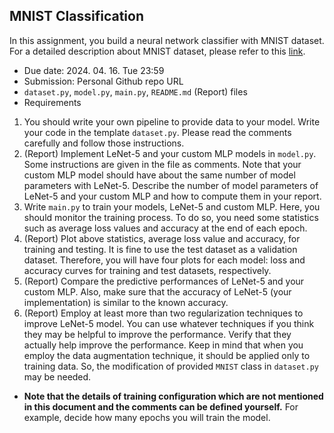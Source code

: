 ## MNIST Classification
In this assignment, you build a neural network classifier with MNIST dataset. For a detailed description about MNIST dataset, please refer to this [link](http://yann.lecun.com/exdb/mnist/).
* Due date: 2024. 04. 16. Tue 23:59
* Submission: Personal Github repo URL
* `dataset.py`, `model.py`, `main.py`, `README.md` (Report) files
* Requirements
1. You should write your own pipeline to provide data to your model. Write your code in the template `dataset.py`. Please read the comments carefully and follow those instructions.
2. (Report) Implement LeNet-5 and your custom MLP models in `model.py`. Some instructions are given in the file as comments. Note that your custom MLP model should have about the same number of model parameters with LeNet-5. Describe the number of model parameters of LeNet-5 and your custom MLP and how to compute them in your report.
3. Write `main.py` to train your models, LeNet-5 and custom MLP. Here, you should monitor the training process. To do so, you need some statistics such as average loss values and accuracy at the end of each epoch.
4. (Report) Plot above statistics, average loss value and accuracy, for training and testing. It is fine to use the test dataset as a validation dataset. Therefore, you will have four plots for each model: loss and accuracy curves for training and test datasets, respectively.
5. (Report) Compare the predictive performances of LeNet-5 and your custom MLP. Also, make sure that the accuracy of LeNet-5 (your implementation) is similar to the known accuracy.
6. (Report) Employ at least more than two regularization techniques to improve LeNet-5 model. You can use whatever techniques if you think they may be helpful to improve the performance. Verify that they actually help improve the performance. Keep in mind that when you employ the data augmentation technique, it should be applied only to training data. So, the modification of provided `MNIST` class in `dataset.py` may be needed.
* **Note that the details of training configuration which are not mentioned in this document and the comments can be defined yourself.** For example, decide how many epochs you will train the model. 
